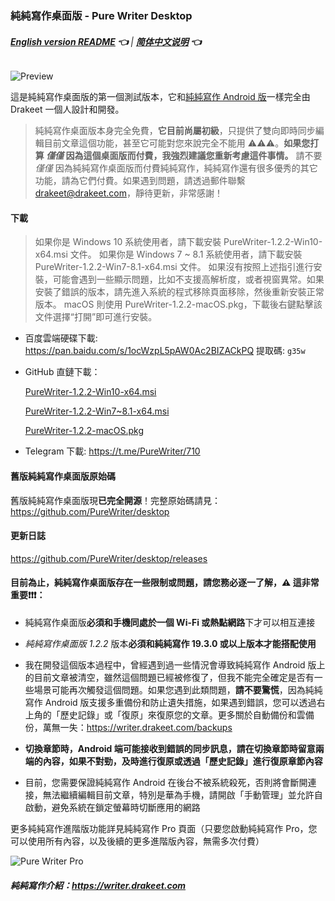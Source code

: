 ### 純純寫作桌面版 - Pure Writer Desktop

###### **[English version README](./desktop_en) 👈** | **[简体中文说明](./desktop) 👈**

![Preview](https://user-images.githubusercontent.com/5214214/115110118-57bb0e00-9fac-11eb-9270-2d83502405a3.png)

這是純純寫作桌面版的第一個測試版本，它和[純純寫作 Android 版](https://writer.drakeet.com)一樣完全由 Drakeet 一個人設計和開發。

> 純純寫作桌面版本身完全免費，**它目前尚屬初級**，只提供了雙向即時同步編輯目前文章這個功能，甚至它可能對您來說完全不能用 ⚠️⚠️⚠️。**如果您打算 _僅僅_ 因為這個桌面版而付費，我強烈建議您重新考慮這件事情。**
> 請不要 _僅僅_ 因為純純寫作桌面版而付費純純寫作，純純寫作還有很多優秀的其它功能，請為它們付費。如果遇到問題，請透過郵件聯繫 drakeet@drakeet.com，靜待更新，非常感謝！

#### 下載

> 如果你是 Windows 10 系統使用者，請下載安裝 PureWriter-1.2.2-Win10-x64.msi 文件。
> 如果你是 Windows 7 ~ 8.1 系統使用者，請下載安裝 PureWriter-1.2.2-Win7-8.1-x64.msi 文件。
> 如果沒有按照上述指引進行安裝，可能會遇到一些顯示問題，比如不支援高解析度，或者視窗異常。如果安裝了錯誤的版本，請先進入系統的程式移除頁面移除，然後重新安裝正常版本。
> macOS 則使用 PureWriter-1.2.2-macOS.pkg，下載後右鍵點擊該文件選擇“打開”即可進行安裝。

- 百度雲端硬碟下載: https://pan.baidu.com/s/1ocWzpL5pAW0Ac2BIZACkPQ 提取碼: `g35w`

- GitHub 直鏈下載：

  [PureWriter-1.2.2-Win10-x64.msi](https://github.com/PureWriter/desktop/releases/download/1.2.2/PureWriter-1.2.2-Win10-x64.msi)

  [PureWriter-1.2.2-Win7~8.1-x64.msi](https://github.com/PureWriter/desktop/releases/download/1.2.2/PureWriter-1.2.2-Win7-8.1-x64.msi)

  [PureWriter-1.2.2-macOS.pkg](https://github.com/PureWriter/desktop/releases/download/1.2.2/PureWriter-1.2.2-macOS.pkg)

- Telegram 下載: https://t.me/PureWriter/710

#### 舊版純純寫作桌面版原始碼

舊版純純寫作桌面版現**已完全開源**！完整原始碼請見：https://github.com/PureWriter/desktop

#### 更新日誌

https://github.com/PureWriter/desktop/releases

#### 目前為止，純純寫作桌面版存在一些限制或問題，請您務必逐一了解，⚠️ 這非常重要❗️❗️❗️：

- 純純寫作桌面版**必須和手機同處於一個 Wi-Fi 或熱點網路**下才可以相互連接

- *純純寫作桌面版 1.2.2* 版本**必須和純純寫作 19.3.0 或以上版本才能搭配使用**

- 我在開發這個版本過程中，曾經遇到過一些情況會導致純純寫作 Android 版上的目前文章被清空，雖然這個問題已經被修復了，但我不能完全確定是否有一些場景可能再次觸發這個問題。如果您遇到此類問題，**請不要驚慌**，因為純純寫作 Android 版支援多重備份和防止遺失措施，如果遇到錯誤，您可以透過右上角的「歷史記錄」或「復原」來復原您的文章。更多關於自動備份和雲備份，萬無一失：https://writer.drakeet.com/backups

- **切換章節時，Android 端可能接收到錯誤的同步訊息，請在切換章節時留意兩端的內容，如果不對勁，及時進行復原或透過「歷史記錄」進行復原章節內容**

- 目前，您需要保證純純寫作 Android 在後台不被系統殺死，否則將會斷開連接，無法繼續編輯目前文章，特別是華為手機，請開啟「手動管理」並允許自啟動，避免系統在鎖定螢幕時切斷應用的網路

更多純純寫作進階版功能詳見純純寫作 Pro 頁面（只要您啟動純純寫作 Pro，您可以使用所有內容，以及後續的更多進階版內容，無需多次付費）

![Pure Writer Pro](https://user-images.githubusercontent.com/5214214/65221084-d741dc00-daee-11e9-980d-3f6d7d234d29.png)

##### 純純寫作介紹：https://writer.drakeet.com

